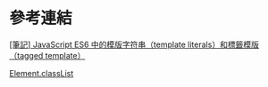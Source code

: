 # 參考連結

<a href="https://pjchender.blogspot.com/2017/01/javascript-es6-template-literalstagged.html" target="_blank">[筆記] JavaScript ES6 中的模版字符串（template literals）和標籤模版（tagged template）</a>

<a href="https://developer.mozilla.org/zh-TW/docs/Web/API/Element/classList" target="_blank">Element.classList</a>
